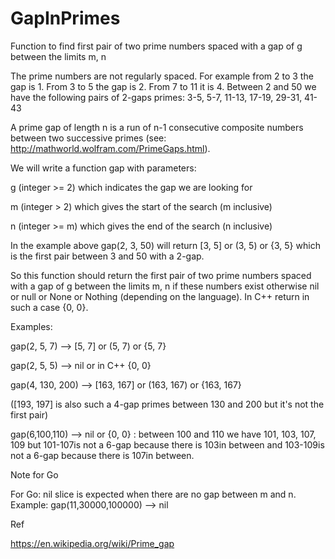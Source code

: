# GapInPrimes
 Function to find first pair of two prime numbers spaced with a gap of g between the limits m, n


 The prime numbers are not regularly spaced. For example from 2 to 3 the gap is 1. From 3 to 5 the gap is 2. From 7 to 11 it is 4. Between 2 and 50 we have the following pairs of 2-gaps primes: 3-5, 5-7, 11-13, 17-19, 29-31, 41-43

 A prime gap of length n is a run of n-1 consecutive composite numbers between two successive primes (see: http://mathworld.wolfram.com/PrimeGaps.html).

 We will write a function gap with parameters:

 g (integer >= 2) which indicates the gap we are looking for

 m (integer > 2) which gives the start of the search (m inclusive)

 n (integer >= m) which gives the end of the search (n inclusive)

 In the example above gap(2, 3, 50) will return [3, 5] or (3, 5) or {3, 5} which is the first pair between 3 and 50 with a 2-gap.

 So this function should return the first pair of two prime numbers spaced with a gap of g between the limits m, n if these numbers exist otherwise nil or null or None or Nothing (depending on the language). In C++ return in such a case {0, 0}.

 Examples:

 gap(2, 5, 7) --> [5, 7] or (5, 7) or {5, 7}

 gap(2, 5, 5) --> nil or in C++ {0, 0}

 gap(4, 130, 200) --> [163, 167] or (163, 167) or {163, 167}

 ([193, 197] is also such a 4-gap primes between 130 and 200 but it's not the first pair)

 gap(6,100,110) --> nil or {0, 0} : between 100 and 110 we have 101, 103, 107, 109 but 101-107is not a 6-gap because there is 103in between and 103-109is not a 6-gap because there is 107in between.

 Note for Go

 For Go: nil slice is expected when there are no gap between m and n. Example: gap(11,30000,100000) --> nil

 Ref

 https://en.wikipedia.org/wiki/Prime_gap
